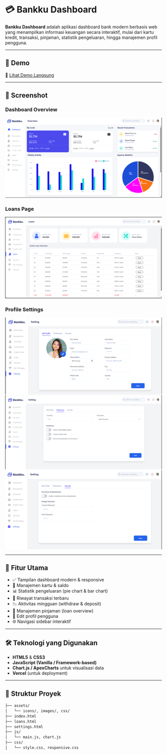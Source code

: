 # 💳 Bankku Dashboard

**Bankku Dashboard** adalah aplikasi dashboard bank modern berbasis web yang menampilkan informasi keuangan secara interaktif, mulai dari kartu kredit, transaksi, pinjaman, statistik pengeluaran, hingga manajemen profil pengguna.

---

## 🚀 Demo

🔗 [Lihat Demo Langsung](https://dashboard-inagata.vercel.app/loans.html)

---

## 📸 Screenshot

### Dashboard Overview
![Dashboard Screenshot](./assets/screenshoot/dashboard.png)

### Loans Page
![Loans Screenshot](./assets/screenshoot/loans.png)

### Profile Settings
![Settings Screenshot](./assets/screenshoot/settings1.png)
![Settings Screenshot](./assets/screenshoot/settings2.png)
![Settings Screenshot](./assets/screenshoot/settings3.png)

---

## 🔧 Fitur Utama

- ✅ Tampilan dashboard modern & responsive
- 💼 Manajemen kartu & saldo
- 📊 Statistik pengeluaran (pie chart & bar chart)
- 🧾 Riwayat transaksi terbaru
- 📉 Aktivitas mingguan (withdraw & deposit)
- 💸 Manajemen pinjaman (loan overview)
- 👤 Edit profil pengguna
- 🌐 Navigasi sidebar interaktif

---

## 🛠️ Teknologi yang Digunakan

- **HTML5** & **CSS3**
- **JavaScript (Vanilla / Framework-based)**
- **Chart.js / ApexCharts** untuk visualisasi data
- **Vercel** (untuk deployment)

---

## 📂 Struktur Proyek

```bash
├── assets/
│   └── icons/, images/, css/
├── index.html
├── loans.html
├── settings.html
├── js/
│   └── main.js, chart.js
├── css/
│   └── style.css, responsive.css
